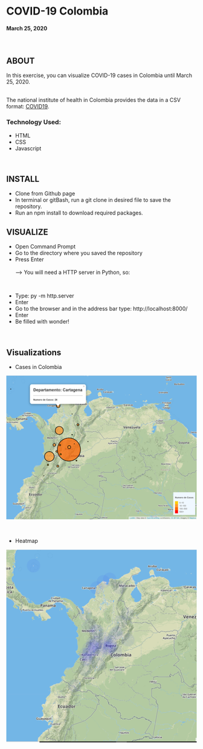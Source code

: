 # COVID-19 Colombia
#### March 25, 2020
<br>


## ABOUT

In this exercise, you can visualize COVID-19 cases in Colombia until March 25, 2020. 

<br>The national institute of health in Colombia provides the data in a CSV format: [COVID19](https://www.ins.gov.co/Noticias/Paginas/Coronavirus.aspx). 

 
### Technology Used:
- HTML
- CSS
- Javascript

<br>

## INSTALL

* Clone from Github page
* In terminal or gitBash, run a git clone in desired file to save the repository.
* Run an npm install to download required packages.

## VISUALIZE

* Open Command Prompt
* Go to the directory where you saved the repository
* Press Enter
<br><br> --> You will need a HTTP server in Python, so:
<br>

* Type: py -m http.server
* Enter
* Go to the browser and in the address bar type: http://localhost:8000/
* Enter
* Be filled with wonder!
<br>


## Visualizations

* Cases in Colombia

![CasesColombia](Img/Cases_Colombia_March252020.PNG)

<br>

* Heatmap

![HeatmapColombia](Img/Heatmap_Colombia_March252020.PNG)
